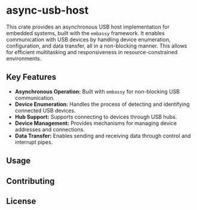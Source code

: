 # async-usb-host

This crate provides an asynchronous USB host implementation for embedded systems, built with the `embassy` framework. It enables communication with USB devices by handling device enumeration, configuration, and data transfer, all in a non-blocking manner. This allows for efficient multitasking and responsiveness in resource-constrained environments.

## Key Features

*   **Asynchronous Operation:** Built with `embassy` for non-blocking USB communication.
*   **Device Enumeration:** Handles the process of detecting and identifying connected USB devices.
*   **Hub Support:** Supports connecting to devices through USB hubs.
*   **Device Management:** Provides mechanisms for managing device addresses and connections.
*   **Data Transfer:** Enables sending and receiving data through control and interrupt pipes.

## Usage

## Contributing

## License
